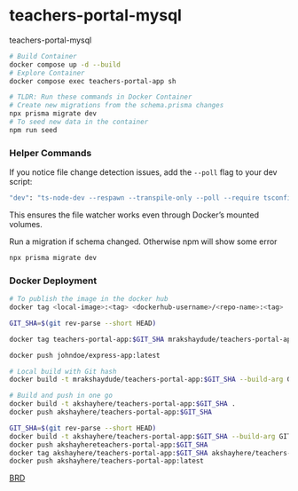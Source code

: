 # teachers-portal-mysql
teachers-portal-mysql

```bash
# Build Container
docker compose up -d --build
# Explore Container
docker compose exec teachers-portal-app sh
```

```bash
# TLDR: Run these commands in Docker Container
# Create new migrations from the schema.prisma changes
npx prisma migrate dev
# To seed new data in the container
npm run seed
```

### Helper Commands

If you notice file change detection issues, add the `--poll` flag to your dev script:

```bash
"dev": "ts-node-dev --respawn --transpile-only --poll --require tsconfig-paths/register src/index.ts"
```
This ensures the file watcher works even through Docker’s mounted volumes.


Run a migration if schema changed. Otherwise npm will show some error

```bash
npx prisma migrate dev
```

### Docker Deployment
```bash
# To publish the image in the docker hub
docker tag <local-image>:<tag> <dockerhub-username>/<repo-name>:<tag>

GIT_SHA=$(git rev-parse --short HEAD)

docker tag teachers-portal-app:$GIT_SHA mrakshaydude/teachers-portal-app:$GIT_SHA

docker push johndoe/express-app:latest

# Local build with Git hash
docker build -t mrakshaydude/teachers-portal-app:$GIT_SHA --build-arg GIT_SHA=$GIT_SHA .

# Build and push in one go
docker build -t akshayhere/teachers-portal-app:$GIT_SHA .
docker push akshayhere/teachers-portal-app:$GIT_SHA

GIT_SHA=$(git rev-parse --short HEAD)
docker build -t akshayhere/teachers-portal-app:$GIT_SHA --build-arg GIT_SHA=$GIT_SHA .
docker push akshayhereteachers-portal-app:$GIT_SHA
docker tag akshayhere/teachers-portal-app:$GIT_SHA akshayhere/teachers-portal-app:latest
docker push akshayhere/teachers-portal-app:latest

```

[BRD](https://gist.github.com/d3hiring/4d1415d445033d316c36a56f0953f4ef)